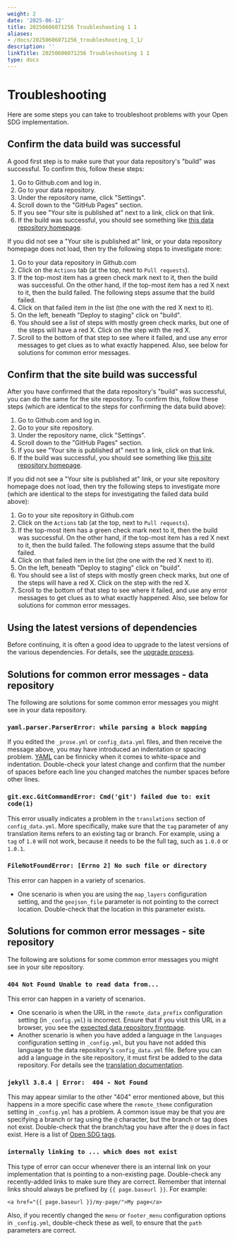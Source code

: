 ```yaml
---
weight: 2
date: '2025-06-12'
title: 20250606071256 Troubleshooting 1 1
aliases:
- /docs/20250606071256_troubleshooting_1_1/
description: ''
linkTitle: 20250606071256 Troubleshooting 1 1
type: docs
---
```


<h1>Troubleshooting</h1>

Here are some steps you can take to troubleshoot problems with your Open SDG implementation.

## Confirm the data build was successful

A good first step is to make sure that your data repository's "build" was successful. To confirm this, follow these steps:

1. Go to Github.com and log in.
1. Go to your data repository.
1. Under the repository name, click "Settings".
1. Scroll down to the "GitHub Pages" section.
1. If you see "Your site is published at" next to a link, click on that link.
1. If the build was successful, you should see something like [this data repository homepage](http://open-sdg.org/open-sdg-data-starter/).

If you did not see a "Your site is published at" link, or your data repository homepage does not load, then try the following steps to investigate more:

1. Go to your data repository in Github.com
1. Click on the `Actions` tab (at the top, next to `Pull requests`).
1. If the top-most item has a green check mark next to it, then the build was successful. On the other hand, if the top-most item has a red X next to it, then the build failed. The following steps assume that the build failed.
1. Click on that failed item in the list (the one with the red X next to it).
1. On the left, beneath "Deploy to staging" click on "build".
1. You should see a list of steps with mostly green check marks, but one of the steps will have a red X. Click on the step with the red X.
1. Scroll to the bottom of that step to see where it failed, and use any error messages to get clues as to what exactly happened. Also, see below for solutions for common error messages.

## Confirm that the site build was successful

After you have confirmed that the data repository's "build" was successful, you can do the same for the site repository. To confirm this, follow these steps (which are identical to the steps for confirming the data build above):

1. Go to Github.com and log in.
1. Go to your site repository.
1. Under the repository name, click "Settings".
1. Scroll down to the "GitHub Pages" section.
1. If you see "Your site is published at" next to a link, click on that link.
1. If the build was successful, you should see something like [this site repository homepage](http://open-sdg.org/open-sdg-site-starter/).

If you did not see a "Your site is published at" link, or your site repository homepage does not load, then try the following steps to investigate more (which are identical to the steps for investigating the failed data build above):

1. Go to your site repository in Github.com
1. Click on the `Actions` tab (at the top, next to `Pull requests`).
1. If the top-most item has a green check mark next to it, then the build was successful. On the other hand, if the top-most item has a red X next to it, then the build failed. The following steps assume that the build failed.
1. Click on that failed item in the list (the one with the red X next to it).
1. On the left, beneath "Deploy to staging" click on "build".
1. You should see a list of steps with mostly green check marks, but one of the steps will have a red X. Click on the step with the red X.
1. Scroll to the bottom of that step to see where it failed, and use any error messages to get clues as to what exactly happened. Also, see below for solutions for common error messages.

## Using the latest versions of dependencies

Before continuing, it is often a good idea to upgrade to the latest versions of the various dependencies. For details, see the [upgrade process](upgrades/upgrade-process.md).

## Solutions for common error messages - data repository

The following are solutions for some common error messages you might see in your data repository.

### `yaml.parser.ParserError: while parsing a block mapping`

If you edited the `_prose.yml` or `config_data.yml` files, and then receive the message above, you may have introduced an indentation or spacing problem. [YAML](https://yaml.org/) can be finnicky when it comes to white-space and indentation. Double-check your latest change and confirm that the number of spaces before each line you changed matches the number spaces before other lines.

### `git.exc.GitCommandError: Cmd('git') failed due to: exit code(1)`

This error usually indicates a problem in the `translations` section of `config_data.yml`. More specifically, make sure that the `tag` parameter of any translation items refers to an existing tag or branch. For example, using a `tag` of `1.0` will not work, because it needs to be the full tag, such as `1.0.0` or `1.0.1`.

### `FileNotFoundError: [Errno 2] No such file or directory`

This error can happen in a variety of scenarios.

* One scenario is when you are using the `map_layers` configuration setting, and the `geojson_file` parameter is not pointing to the correct location. Double-check that the location in this parameter exists.

## Solutions for common error messages - site repository

The following are solutions for some common error messages you might see in your site repository.

### `404 Not Found Unable to read data from...`

This error can happen in a variety of scenarios.

* One scenario is when the URL in the `remote_data_prefix` configuration setting (in `_config.yml`) is incorrect. Ensure that if you visit this URL in a browser, you see the [expected data repository frontpage](http://open-sdg.org/open-sdg-data-starter/).
* Another scenario is when you have added a language in the `languages` configuration setting in `_config.yml`, but you have not added this language to the data repository's `config_data.yml` file. Before you can add a language in the site repository, it must first be added to the data repository. For details see the [translation documentation](translation.md).

### `jekyll 3.8.4 | Error:  404 - Not Found`

This may appear similar to the other "404" error mentioned above, but this happens in a more specific case where the `remote_theme` configuration setting in `_config.yml` has a problem. A common issue may be that you are specifying a branch or tag using the `@` character, but the branch or tag does not exist. Double-check that the branch/tag you have after the `@` does in fact exist. Here is a list of [Open SDG tags](https://github.com/open-sdg/open-sdg/tags).

### `internally linking to ... which does not exist`

This type of error can occur whenever there is an internal link on your implementation that is pointing to a non-existing page. Double-check any recently-added links to make sure they are correct. Remember that internal links should always be prefixed by `{{ page.baseurl }}`. For example:

```
<a href="{{ page.baseurl }}/my-page/">My page</a>
```

Also, if you recently changed the `menu` or `footer_menu` configuration options in `_config.yml`, double-check these as well, to ensure that the `path` parameters are correct.
